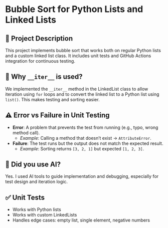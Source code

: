 # Bubble Sort for Python Lists and Linked Lists

## 📌 Project Description
This project implements bubble sort that works both on regular Python lists and a custom linked list class. It includes unit tests and GitHub Actions integration for continuous testing.

## 🔄 Why `__iter__` is used?
We implemented the `__iter__` method in the LinkedList class to allow iteration using `for` loops and to convert the linked list to a Python list using `list()`. This makes testing and sorting easier.

## ⚠ Error vs Failure in Unit Testing
- **Error**: A problem that prevents the test from running (e.g., typo, wrong method call).
  - *Example*: Calling a method that doesn’t exist → `AttributeError`.
- **Failure**: The test runs but the output does not match the expected result.
  - *Example*: Sorting returns `[3, 2, 1]` but expected `[1, 2, 3]`.

## 🤖 Did you use AI?
Yes. I used AI tools to guide implementation and debugging, especially for test design and iteration logic.

## ✅ Unit Tests
- Works with Python lists
- Works with custom LinkedLists
- Handles edge cases: empty list, single element, negative numbers
